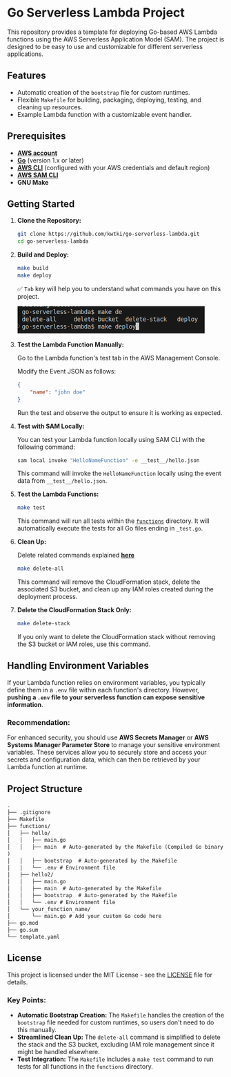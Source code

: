 # Go Serverless Lambda Project

This repository provides a template for deploying Go-based AWS Lambda functions using the AWS Serverless Application Model (SAM). The project is designed to be easy to use and customizable for different serverless applications.

## Features
- Automatic creation of the `bootstrap` file for custom runtimes.
- Flexible `Makefile` for building, packaging, deploying, testing, and cleaning up resources.
- Example Lambda function with a customizable event handler.

## Prerequisites
- **[AWS account][aws_account]**
- **[Go][golang]** (version 1.x or later)
- **[AWS CLI][aws_cli]** (configured with your AWS credentials and default region)
- **[AWS SAM CLI][aws_sam]**
- **GNU Make**

## Getting Started

1. **Clone the Repository:**
   ```bash
   git clone https://github.com/kwtki/go-serverless-lambda.git
   cd go-serverless-lambda
   ```

2. **Build and Deploy:**

   ```bash
   make build
   make deploy
   ```

   ✅ `Tab` key will help you to understand what commands you have on this project.
   
   ![alt text][see_commands]

3. **Test the Lambda Function Manually:**

   Go to the Lambda function's test tab in the AWS Management Console.

   Modify the Event JSON as follows:

   ```json
   {
       "name": "john doe"
   }
   ```

   Run the test and observe the output to ensure it is working as expected.

4. **Test with SAM Locally:**

   You can test your Lambda function locally using SAM CLI with the following command:

   ```bash
   sam local invoke "HelloNameFunction" -e __test__/hello.json
   ```

   This command will invoke the `HelloNameFunction` locally using the event data from `__test__/hello.json`.

5. **Test the Lambda Functions:**
   ```bash
   make test
   ```

   This command will run all tests within the [`functions`](/functions/) directory. It will automatically execute the tests for all Go files ending in `_test.go`.

6. **Clean Up:**

   Delete related commands explained **[here][delete_commands]**

   ```bash
   make delete-all
   ```

   This command will remove the CloudFormation stack, delete the associated S3 bucket, and clean up any IAM roles created during the deployment process.

7. **Delete the CloudFormation Stack Only:**
   ```bash
   make delete-stack
   ```

   If you only want to delete the CloudFormation stack without removing the S3 bucket or IAM roles, use this command.

## Handling Environment Variables
If your Lambda function relies on environment variables, you typically define them in a `.env` file within each function's directory. However, **pushing a `.env` file to your serverless function can expose sensitive information**. 

### **Recommendation:**
For enhanced security, you should use **AWS Secrets Manager** or **AWS Systems Manager Parameter Store** to manage your sensitive environment variables. These services allow you to securely store and access your secrets and configuration data, which can then be retrieved by your Lambda function at runtime.

## Project Structure
```plaintext
.
├── .gitignore
├── Makefile
├── functions/
│   ├── hello/
│   │   ├── main.go
│   │   ├── main  # Auto-generated by the Makefile (Compiled Go binary )
│   │   ├── bootstrap  # Auto-generated by the Makefile
│   │   └── .env # Environment file
│   ├── hello2/
│   │   ├── main.go
│   │   ├── main  # Auto-generated by the Makefile
│   │   ├── bootstrap  # Auto-generated by the Makefile
│   │   └── .env # Environment file
│   └── your_function_name/
│       └── main.go # Add your custom Go code here
├── go.mod
├── go.sum
└── template.yaml
```

## License
This project is licensed under the MIT License - see the [LICENSE](LICENSE) file for details.

### Key Points:

- **Automatic Bootstrap Creation:** The `Makefile` handles the creation of the `bootstrap` file needed for custom runtimes, so users don't need to do this manually.
- **Streamlined Clean Up:** The `delete-all` command is simplified to delete the stack and the S3 bucket, excluding IAM role management since it might be handled elsewhere.
- **Test Integration:** The `Makefile` includes a `make test` command to run tests for all functions in the `functions` directory.

[aws_account]: https://aws.amazon.com/
[golang]: https://go.dev/doc/install
[aws_cli]: https://docs.aws.amazon.com/cli/latest/userguide/getting-started-install.html#:r2b:-trigger
[aws_sam]: https://docs.aws.amazon.com/serverless-application-model/latest/developerguide/install-sam-cli.html#:r2a:

[see_commands]: ./images/see_commands.png
[delete_commands]: ./how-to-delete.md